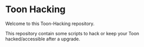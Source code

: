 # Toon Hacking

Welcome to this Toon-Hacking repository.

This repository contain some scripts to hack or keep your Toon hacked/accessible after a upgrade.
